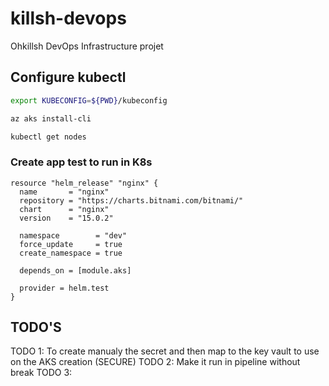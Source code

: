 # killsh-devops

Ohkillsh DevOps Infrastructure projet

## Configure kubectl

```bash
export KUBECONFIG=${PWD}/kubeconfig

az aks install-cli

kubectl get nodes 
```

### Create app test to run in K8s

```ỳaml
resource "helm_release" "nginx" {
  name       = "nginx"
  repository = "https://charts.bitnami.com/bitnami/"
  chart      = "nginx"
  version    = "15.0.2"

  namespace        = "dev"
  force_update     = true
  create_namespace = true

  depends_on = [module.aks]

  provider = helm.test
}

```

## TODO'S

TODO 1: To create manualy the secret and then map to the key vault to use on the AKS creation (SECURE)
TODO 2: Make it run in pipeline without break
TODO 3: 
